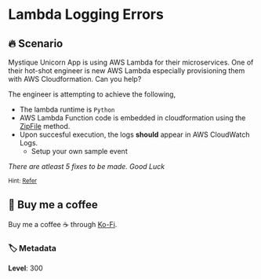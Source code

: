 # Lambda Logging Errors

## 🔥 Scenario

Mystique Unicorn App is using AWS Lambda for their microservices. One of their hot-shot engineer is new AWS Lambda especially provisioning them with AWS Cloudformation. Can you help?

The engineer is attempting to achieve the following,

- The lambda runtime is `Python`
- AWS Lambda Function code is embedded in cloudformation using the [ZipFile][1] method.
- Upon succesful execution, the logs **should** appear in AWS CloudWatch Logs.
  - Setup your own sample event

_There are atleast 5 fixes to be made. Good Luck_

<sup>Hint: [Refer][2]</sup>

## 👋 Buy me a coffee

Buy me a coffee ☕ through [Ko-Fi](https://ko-fi.com/miztiik).

### 🏷️ Metadata

**Level**: 300

[1]: https://docs.aws.amazon.com/AWSCloudFormation/latest/UserGuide/aws-properties-lambda-function-code.html#cfn-lambda-function-code-zipfile
[2]: https://docs.aws.amazon.com/AWSCloudFormation/latest/UserGuide/aws-resource-iam-role.html
